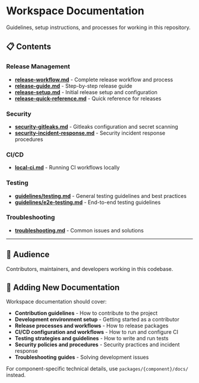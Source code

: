 # Workspace Documentation

Guidelines, setup instructions, and processes for working in this repository.

## 📋 Contents

### Release Management
- **[release-workflow.md](./release-workflow.md)** - Complete release workflow and process
- **[release-guide.md](./release-guide.md)** - Step-by-step release guide
- **[release-setup.md](./release-setup.md)** - Initial release setup and configuration
- **[release-quick-reference.md](./release-quick-reference.md)** - Quick reference for releases

### Security
- **[security-gitleaks.md](./security-gitleaks.md)** - Gitleaks configuration and secret scanning
- **[security-incident-response.md](./security-incident-response.md)** - Security incident response procedures

### CI/CD
- **[local-ci.md](./local-ci.md)** - Running CI workflows locally

### Testing
- **[guidelines/testing.md](./guidelines/testing.md)** - General testing guidelines and best practices
- **[guidelines/e2e-testing.md](./guidelines/e2e-testing.md)** - End-to-end testing guidelines

### Troubleshooting
- **[troubleshooting.md](./troubleshooting.md)** - Common issues and solutions

---

## 🎯 Audience

Contributors, maintainers, and developers working in this codebase.

## 📝 Adding New Documentation

Workspace documentation should cover:
- **Contribution guidelines** - How to contribute to the project
- **Development environment setup** - Getting started as a contributor
- **Release processes and workflows** - How to release packages
- **CI/CD configuration and workflows** - How to run and configure CI
- **Testing strategies and guidelines** - How to write and run tests
- **Security policies and procedures** - Security practices and incident response
- **Troubleshooting guides** - Solving development issues

For component-specific technical details, use `packages/{component}/docs/` instead.
